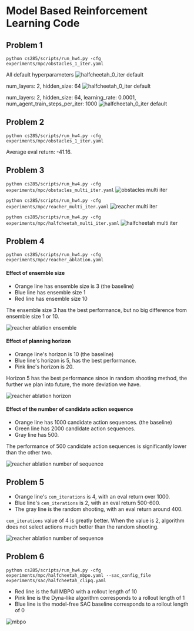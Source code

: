 

# Model Based Reinforcement Learning Code

## Problem 1
`python cs285/scripts/run_hw4.py -cfg experiments/mpc/obstacles_1_iter.yaml`

All default hyperparameters
![halfcheetah_0_iter default](https://github.com/wuwowuyi/Berkeley-CS285-Deep-Reinforcement-Learning/blob/learning/hw4/data/cheetah-cs285-v0_cheetah_0iter_l1_h32_mpcrandom_horizon10_actionseq1000_02-11-2023_16-48-34/itr_0_loss_curve.png)

num_layers: 2, hidden_size: 64
![halfcheetah_0_iter default](https://github.com/wuwowuyi/Berkeley-CS285-Deep-Reinforcement-Learning/blob/learning/hw4/data/cheetah-cs285-v0_cheetah_0iter_l2_h64_mpcrandom_horizon10_actionseq1000_02-11-2023_20-22-07/itr_0_loss_curve.png)

num_layers: 2, hidden_size: 64, learning_rate: 0.0001, num_agent_train_steps_per_iter: 1000
![halfcheetah_0_iter default](https://github.com/wuwowuyi/Berkeley-CS285-Deep-Reinforcement-Learning/blob/learning/hw4/data/cheetah-cs285-v0_cheetah_0iter_l2_h64_mpcrandom_horizon10_actionseq1000_02-11-2023_20-22-07/itr_0_loss_curve.png)

## Problem 2
`python cs285/scripts/run_hw4.py -cfg experiments/mpc/obstacles_1_iter.yaml`

Average eval return: -41.16.

## Problem 3

`python cs285/scripts/run_hw4.py -cfg experiments/mpc/obstacles_multi_iter.yaml`
![obstacles multi iter](https://github.com/wuwowuyi/Berkeley-CS285-Deep-Reinforcement-Learning/blob/learning/hw4/result_plots/obstacles_multi_iter.png)

`python cs285/scripts/run_hw4.py -cfg experiments/mpc/reacher_multi_iter.yaml`
![reacher multi iter](https://github.com/wuwowuyi/Berkeley-CS285-Deep-Reinforcement-Learning/blob/learning/hw4/result_plots/reacher_multi_iter.png)

`python cs285/scripts/run_hw4.py -cfg experiments/mpc/halfcheetah_multi_iter.yaml`
![halfcheetah multi iter](https://github.com/wuwowuyi/Berkeley-CS285-Deep-Reinforcement-Learning/blob/learning/hw4/result_plots/cheetah_multi_iter.png)

## Problem 4
`python cs285/scripts/run_hw4.py -cfg experiments/mpc/reacher_ablation.yaml`

#### Effect of ensemble size
* Orange line has ensemble size is 3 (the baseline)
* Blue line has ensemble size 1
* Red line has ensemble size 10

The ensemble size 3 has the best performance, but no big difference from ensemble size 1 or 10.

![reacher ablation ensemble](https://github.com/wuwowuyi/Berkeley-CS285-Deep-Reinforcement-Learning/blob/learning/hw4/result_plots/reacher_ablation_ensemble.png)

#### Effect of planning horizon
* Orange line's horizon is 10 (the baseline)
* Blue line's horizon is 5, has the best performance.
* Pink line's horizon is 20.

Horizon 5 has the best performance since in random shooting method, the further we plan into future, the more deviation we have.

![reacher ablation horizon](https://github.com/wuwowuyi/Berkeley-CS285-Deep-Reinforcement-Learning/blob/learning/hw4/result_plots/reacher_ablation_horizon.png)

#### Effect of the number of candidate action sequence

* Orange line has 1000 candidate action sequences. (the baseline)
* Green line has 2000 candidate action sequences.
* Gray line has 500.

The performance of 500 candidate action sequences is significantly lower than the other two. 

![reacher ablation number of sequence](https://github.com/wuwowuyi/Berkeley-CS285-Deep-Reinforcement-Learning/blob/learning/hw4/result_plots/reacher_ablation_num_seq.png)

## Problem 5

* Orange line's `cem_iterations` is 4, with an eval return over 1000.
* Blue line's `cem_iterations` is 2, with an eval return 500-600.
* The gray line is the random shooting, with an eval return around 400.

`cem_iterations` value of 4 is greatly better. When the value is 2, algorithm does not select actions much better than the random shooting.

![reacher ablation number of sequence](https://github.com/wuwowuyi/Berkeley-CS285-Deep-Reinforcement-Learning/blob/learning/hw4/result_plots/reacher_cem.png)

## Problem 6
`python cs285/scripts/run_hw4.py -cfg experiments/mpc/halfcheetah_mbpo.yaml --sac_config_file experiments/sac/halfcheetah_clipq.yaml`

* Red line is the full MBPO with a rollout length of 10
* Pink line is the Dyna-like algorithm corresponds to a rollout length of 1
* Blue line is the model-free SAC baseline corresponds to a rollout length of 0

![mbpo](https://github.com/wuwowuyi/Berkeley-CS285-Deep-Reinforcement-Learning/blob/learning/hw4/result_plots/mbpo.png)
